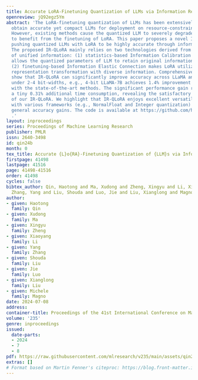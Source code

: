 ```yaml
---
title: Accurate LoRA-Finetuning Quantization of LLMs via Information Retention
openreview: jQ92egz5Ym
abstract: 'The LoRA-finetuning quantization of LLMs has been extensively studied to
  obtain accurate yet compact LLMs for deployment on resource-constrained hardware.
  However, existing methods cause the quantized LLM to severely degrade and even fail
  to benefit from the finetuning of LoRA. This paper proposes a novel IR-QLoRA for
  pushing quantized LLMs with LoRA to be highly accurate through information retention.
  The proposed IR-QLoRA mainly relies on two technologies derived from the perspective
  of unified information: (1) statistics-based Information Calibration Quantization
  allows the quantized parameters of LLM to retain original information accurately;
  (2) finetuning-based Information Elastic Connection makes LoRA utilizes elastic
  representation transformation with diverse information. Comprehensive experiments
  show that IR-QLoRA can significantly improve accuracy across LLaMA and LLaMA2 families
  under 2-4 bit-widths, e.g., 4-bit LLaMA-7B achieves 1.4% improvement on MMLU compared
  with the state-of-the-art methods. The significant performance gain requires only
  a tiny 0.31% additional time consumption, revealing the satisfactory efficiency
  of our IR-QLoRA. We highlight that IR-QLoRA enjoys excellent versatility, compatible
  with various frameworks (e.g., NormalFloat and Integer quantization) and brings
  general accuracy gains. The code is available at https://github.com/htqin/ir-qlora
  .'
layout: inproceedings
series: Proceedings of Machine Learning Research
publisher: PMLR
issn: 2640-3498
id: qin24b
month: 0
tex_title: Accurate {L}o{RA}-Finetuning Quantization of {LLM}s via Information Retention
firstpage: 41498
lastpage: 41516
page: 41498-41516
order: 41498
cycles: false
bibtex_author: Qin, Haotong and Ma, Xudong and Zheng, Xingyu and Li, Xiaoyang and
  Zhang, Yang and Liu, Shouda and Luo, Jie and Liu, Xianglong and Magno, Michele
author:
- given: Haotong
  family: Qin
- given: Xudong
  family: Ma
- given: Xingyu
  family: Zheng
- given: Xiaoyang
  family: Li
- given: Yang
  family: Zhang
- given: Shouda
  family: Liu
- given: Jie
  family: Luo
- given: Xianglong
  family: Liu
- given: Michele
  family: Magno
date: 2024-07-08
address:
container-title: Proceedings of the 41st International Conference on Machine Learning
volume: '235'
genre: inproceedings
issued:
  date-parts:
  - 2024
  - 7
  - 8
pdf: https://raw.githubusercontent.com/mlresearch/v235/main/assets/qin24b/qin24b.pdf
extras: []
# Format based on Martin Fenner's citeproc: https://blog.front-matter.io/posts/citeproc-yaml-for-bibliographies/
---
```

